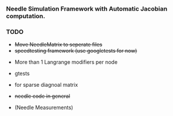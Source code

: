 ### Needle Simulation Framework with Automatic Jacobian computation.


### TODO
+ ~~Move NeedleMatrix to seperate files~~
+ ~~speedtesting framework (use googletests for now)~~
- More than 1 Langrange modifiers per node
- gtests
 - for sparse diagnoal matrix
 - ~~needle code in general~~

- (Needle Measurements)



